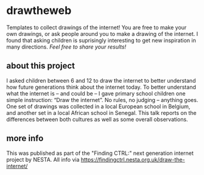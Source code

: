 # drawtheweb
Templates to collect drawings of the internet!
You are free to make your own drawings, or ask people around you to make a drawing of the internet. I found that asking children is suprisingly interesting to get new inspiration in many directions.
*Feel free to share your results!*

## about this project
I asked children between 6 and 12 to draw the internet to better understand how future generations think about the internet today.
To better understand what the internet is – and could be – I gave primary school children one simple instruction: “Draw the internet”. No rules, no judging – anything goes. One set of drawings was collected in a local European school in Belgium, and another set in a local African school in Senegal. This talk reports on the differences between both cultures as well as some overall observations.

## more info
This was published as part of the "Finding CTRL:" next generation internet project by NESTA. All info via https://findingctrl.nesta.org.uk/draw-the-internet/
